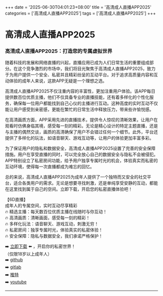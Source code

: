 +++
date = '2025-06-30T04:01:23+08:00'
title = '高清成人直播APP2025'
categories = ['高清成人直播APP2025']
tags = ['高清成人直播APP2025']
+++

# 高清成人直播APP2025

### 高清成人直播APP2025：打造您的专属虚拟世界

随着科技的发展和网络直播的兴起，直播应用已成为人们日常生活的重要组成部分。在这个竞争激烈的市场中，我们将目光聚焦于高清成人直播APP2025，致力于为用户提供一个安全、私密并且精彩纷呈的互动平台。对于追求高质量内容和互动体验的成年人来说，这款APP无疑是一个理想之选。

高清成人直播APP2025不仅注重内容的丰富性，更加注重用户体验。该APP每日提供数百位优质主播，他们不仅具备专业的直播技能，还有着多样化的个性化服务，确保每一位用户都能找到自己心仪的主播进行互动。这种高度的实时互动不仅能让用户感受到亲密感，更能在繁忙的日常生活中释放压力，带来些许愉悦感。

在高清画质方面，APP采用先进的直播技术，提供令人惊叹的清晰效果，让用户在观看时仿佛身临其境，感受每一刻的精彩。无论是精心设计的特定主题直播，还是与主播的偶然交谈，画质的高清确保了用户不会错过任何一个细节。此外，平台还提供了多样化的玩法，如语音聊天、游戏互动等，让用户的体验更加丰富多彩。

为了保证用户的隐私和数据安全，高清成人直播APP2025设置了完善的安全保障措施。用户在享受直播的同时，可以完全放心自己的数据安全与隐私不会被侵犯。APP特别设立了私密房间功能，给予用户独享专属时光的机会，体验真实而私密的互动环境，使得每一次直播都成为难忘的回忆。

总的来说，高清成人直播APP2025为成年人提供了一个独特而又安全的社交平台，适合各类用户的需求。无论是想要寻找刺激，还是单纯享受安静的互动，都能在这里找到属于自己的空间。立即下载，开启您的私密直播体验吧！

【6D直播】  
成年人的专属空间，实时互动尽享精彩  
🔥 精选主播：每天数百位优质主播在线随时与你互动！  
🔥 高清画质：清晰画面，感受每一刻的精彩！  
🔥 多样化玩法：语音聊天、游戏互动，刺激无穷！  
🔥 私密房间：独享专属时光，体验真实的私密体验！  
🔥 安全保障：隐私与数据安全，我们承诺严格保护！  

➡️ [立即下载](https://down123.s3.ap-east-1.amazonaws.com/down/down.html?channelCode=blog) ⬅️ ，开启你的私密世界！  
（仅限18岁以上成年人）  
➡️ [github](https://aldult-live.github.io/)  
➡️ [gitlab](https://seo-09598d.gitlab.io/)  
➡️ [推特](https://x.com/wegame33)  
➡️ [youtube](https://www.youtube.com/@6Dlive)  

---
